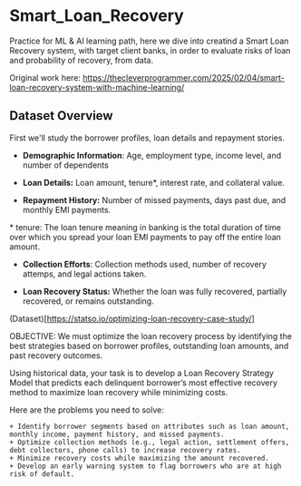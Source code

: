 # Smart_Loan_Recovery

Practice for ML &amp; AI learning path, here we dive into creatind a Smart Loan Recovery system, with target client banks, in order to evaluate risks of loan and probability of recovery, from data. 

Original work here: https://thecleverprogrammer.com/2025/02/04/smart-loan-recovery-system-with-machine-learning/



## Dataset Overview

First we'll study the borrower profiles, loan details and repayment stories.

+ **Demographic Information**: Age, employment type, income level, and number of dependents

+ **Loan Details:** Loan amount, tenure\*, interest rate, and collateral value. 

+ **Repayment History:** Number of missed payments, days past due, and monthly EMI payments. 

\* tenure: The loan tenure meaning in banking is the total duration of time over which you spread your loan EMI payments to pay off the entire loan amount.

+ **Collection Efforts**: Collection methods used, number of recovery attemps, and legal actions taken.

+ **Loan Recovery Status:** Whether the loan was fully recovered, partially recovered, or remains outstanding. 

(Dataset)[https://statso.io/optimizing-loan-recovery-case-study/]

OBJECTIVE: We must optimize the loan recovery process by identifying the best strategies based on borrower profiles, outstanding loan amounts, and past recovery outcomes. 

Using historical data, your task is to develop a Loan Recovery Strategy Model that predicts each delinquent borrower’s most effective recovery method to maximize loan recovery while minimizing costs.

Here are the problems you need to solve:

    + Identify borrower segments based on attributes such as loan amount, monthly income, payment history, and missed payments.
    + Optimize collection methods (e.g., legal action, settlement offers, debt collectors, phone calls) to increase recovery rates.
    + Minimize recovery costs while maximizing the amount recovered.
    + Develop an early warning system to flag borrowers who are at high risk of default.
